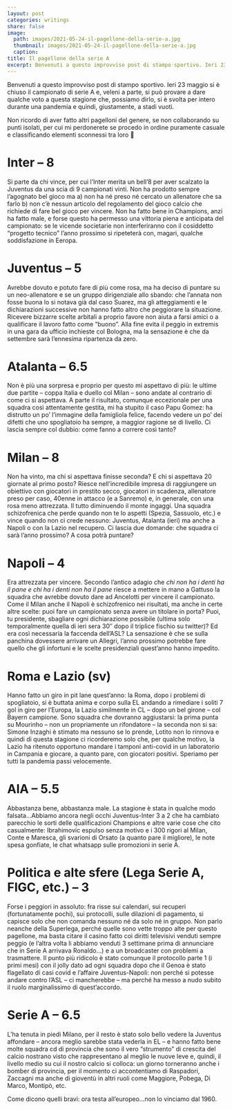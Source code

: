 ```yaml
---
layout: post
categories: writings
share: false
image:
  path: images/2021-05-24-il-pagellone-della-serie-a.jpg
  thumbnail: images/2021-05-24-il-pagellone-della-serie-a.jpg
  caption:
title: Il pagellone della serie A
excerpt: Benvenuti a questo improvviso post di stampo sportivo. Ieri 23 maggio si è chiuso il campionato di serie A e, veleni a parte, si può provare a dare qualche voto a questa stagione che, possiamo dirlo, si è svolta per intero durante una pandemia e quindi, giustamente, a stadi vuoti. Non ricordo di aver fatto […]
---
```

Benvenuti a questo improvviso post di stampo sportivo. Ieri 23 maggio si è chiuso il campionato di serie A e, veleni a parte, si può provare a dare qualche voto a questa stagione che, possiamo dirlo, si è svolta per intero durante una pandemia e quindi, giustamente, a stadi vuoti.

Non ricordo di aver fatto altri pagelloni del genere, se non collaborando su punti isolati, per cui mi perdonerete se procedo in ordine puramente casuale e classificando elementi sconnessi tra loro 🙂

# Inter – 8

Si parte da chi vince, per cui l’Inter merita un bell’8 per aver scalzato la Juventus da una scia di 9 campionati vinti. Non ha prodotto sempre l’agognato bel gioco ma a) non ha né preso né cercato un allenatore che sa farlo b) non c’è nessun articolo del regolamento del gioco calcio che richiede di fare bel gioco per vincere. Non ha fatto bene in Champions, anzi ha fatto male, e forse questo ha permesso una vittoria piena e anticipata del campionato: se le vicende societarie non interferiranno con il cosiddetto “progetto tecnico” l’anno prossimo si ripeteterà con, magari, qualche soddisfazione in Eeropa.

# Juventus – 5

Avrebbe dovuto e potuto fare di più come rosa, ma ha deciso di puntare su un neo-allenatore e se un gruppo dirigenziale allo sbando: che l’annata non fosse buona lo si notava già dal caso Suarez, ma gli atteggiamenti e le dichiarazioni successive non hanno fatto altro che peggiorare la situazione. Ricevere bizzarre scelte arbitali a proprio favore non aiuta a farsi amici o a qualificare il lavoro fatto come “buono”. Alla fine evita il peggio in extremis in una gara da ufficio inchieste col Bologna, ma la sensazione è che da settembre sarà l’ennesima ripartenza da zero.

# Atalanta – 6.5

Non è più una sorpresa e proprio per questo mi aspettavo di più: le ultime due partite – coppa Italia e duello col Milan – sono andate al contrario di come ci si aspettava. A parte il risultato, comunque eccezionale per una squadra così attentamente gestita, mi ha stupito il caso Papu Gomez: ha distrutto un po’ l’immagine della famigliola felice, facendo vedere un po’ dei difetti che uno spogliatoio ha sempre, a maggior ragione se di livello. Ci lascia sempre col dubbio: come fanno a correre così tanto?

# Milan – 8

Non ha vinto, ma chi si aspettava finisse seconda? E chi si aspettava 20 giornate al primo posto? Riesce nell’incredibile impresa di raggiungere un obiettivo con giocatori in prestito secco, giocatori in scadenza, allenatore preso per caso, 40enne in attacco (e a Sanremo) e, in generale, con una rosa meno attrezzata. Il tutto diminuendo il monte ingaggi. Una squadra schizofrenica che perde quando non te lo aspetti (Spezia, Sassuolo, etc.) e vince quando non ci crede nessuno: Juventus, Atalanta (ieri) ma anche a Napoli o con la Lazio nel recupero. Ci lascia due domande: che squadra ci sarà l’anno prossimo? A cosa potrà puntare?

# Napoli – 4

Era attrezzata per vincere. Secondo l’antico adagio che _chi non ha i denti ha il pane e chi ha i denti non ha il pane_ riesce a mettere in mano a Gattuso la squadra che avrebbe dovuto dare ad Ancelotti per vincere il campionato. Come il Milan anche il Napoli è schizofrenico nei risultati, ma anche in certe altre scelte: puoi fare un campionato senza avere un titolare in porta? Puoi, tu presidente, sbagliare ogni dichiarazione possibile (ultima solo temporalmente quella di ieri sera 30″ dopo il triplice fischio su twitter)? Ed era così necessaria la faccenda dell’ASL? La sensazione è che se sulla panchina dovessere arrivare un Allegri, l’anno prossimo potrebbe fare quello che gli infortuni e le scelte presidenziali quest’anno hanno impedito.

# Roma e Lazio (sv)

Hanno fatto un giro in pit lane quest’anno: la Roma, dopo i problemi di spogliatoio, si è buttata anima e corpo sulla EL andando a rimediare i soliti 7 gol in giro per l’Europa, la Lazio similmente in CL – dopo un bel girone – col Bayern campione. Sono squadra che dovranno aggiustarsi: la prima punta su Mourinho – non un propriamente un rifondatore – la seconda non si sa: Simone Inzaghi è stimato ma nessuno se lo prende, Lotito non lo rinnova e quindi di questa stagione ci ricorderemo solo che, per qualche motivo, la Lazio ha ritenuto opportuno mandare i tamponi anti-covid in un laboratorio in Campania e giocare, a quanto pare, con giocatori positivi. Speriamo per tutti la pandemia passi velocemente.

# AIA – 5.5

Abbastanza bene, abbastanza male. La stagione è stata in qualche modo falsata…Abbiamo ancora negli occhi Juventus-Inter 3 a 2 che ha cambiato parecchio le sorti delle qualificazioni Champions e altre varie cose che cito casualmente: Ibrahimovic espulso senza motivo e i 300 rigori al Milan, Conte e Maresca, gli svarioni di Orsato (a quanto pare il migliore), le note spesa gonfiate, le chat whatsapp sulle promozioni in serie A.

# Politica e alte sfere (Lega Serie A, FIGC, etc.) – 3

Forse i peggiori in assoluto: fra risse sui calendari, sui recuperi (fortunatamente pochi), sui protocolli, sulle dilazioni di pagamento, si capisce solo che non comanda nessuno né da solo né in gruppo. Non parlo neanche della Superlega, perché quelle sono vette troppo alte per questo pagellone, ma basta citare il casino fatto coi diritti televisivi venduti sempre peggio (e l’altra volta li abbiamo venduti 3 settimane prima di annunciare che in Serie A arrivava Ronaldo…) e a un broadcaster con problemi a trasmattere. Il punto più ridicolo è stato comunque il protocollo parte 1 (i primi mesi) con il jolly dato ad ogni squadra dopo che il Genoa è stato flagellato di casi covid e l’affaire Juventus-Napoli: non perché si potesse andare contro l’ASL – ci mancherebbe – ma perché ha messo a nudo subito il ruolo marginalissimo di quest’accordo.

# Serie A – 6.5

L’ha tenuta in piedi Milano, per il resto è stato solo bello vedere la Juventus affondare – ancora meglio sarebbe stata vederla in EL – e hanno fatto bene molte squadra cd di provincia che sono il vero “strumento” di crescita del calcio nostrano visto che rappresentano al meglio le nuove leve e, quindi, il livello medio su cui il nostro calcio si colloca: un giorno torneranno anche i bomber di provincia, per il momento ci accontentiamo di Raspadori, Zaccagni ma anche di gioventù in altri ruoli come Maggiore, Pobega, Di Marco, Montipò, etc.

Come dicono quelli bravi: ora testa all’europeo…non lo vinciamo dal 1960.
